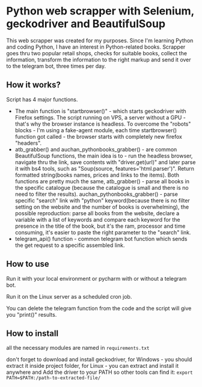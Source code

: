 # Python web scrapper with Selenium, geckodriver and BeautifulSoup

This web scrapper was created for my purposes. Since I'm learning Python and coding Python, I have an interest in Python-related books. 
Scrapper goes thru two popular retail shops, checks for suitable books, collect the information, transform the information to the right markup and send it over to the telegram bot, three times per day.

## How it works?

Script has 4 major functions. 
- The main function is "startbrowser()" - which starts geckodriver with Firefox settings. The script running on VPS, a server without a GPU - that's why the browser instance is headless. To overcome the "robots" blocks - I'm using a fake-agent module, each time startbrowser() function got called - the browser starts with completely new firefox "headers".
- atb_grabber() and auchan_pythonbooks_grabber() - are common BeautifulSoup functions, the main idea is to - run the headless browser, navigate thru the link, save contents with "driver.get(url)" and later parse it with bs4 tools, such as "Soup(source, features='html.parser')". Return formatted string(books names, prices and links to the items). Both functions are pretty much the same, atb_grabber() - parse all books in the specific catalogue (because the catalogue is small and there is no need to filter the results).  auchan_pythonbooks_grabber() - parse specific "search" link with "python" keyword(because there is no filter setting on the website and the number of books is overwhelming), the possible reproduction: parse all books from the website, declare a variable with a list of keywords and compare each keyword for the presence in the title of the book, but it's the ram, processor and time consuming, it's easier to paste the right parameter to the "search" link.
- telegram_api() function - common telegram bot function which sends the get request to a specific assembled link. 

## How to use
Run it with your local environment or pycharm with or without a telegram bot.

Run it on the Linux server as a scheduled cron job.

You can delete the telegram function from the code and the script will give you "print()" results.

## How to install
all the necessary modules are named in `requirements.txt`

don't forget to download and install geckodriver, for Windows - you should extract it inside project folder, for Linux - you can extract and install it anywhere and Add the driver to your PATH so other tools can find it:
`export PATH=$PATH:/path-to-extracted-file/`
